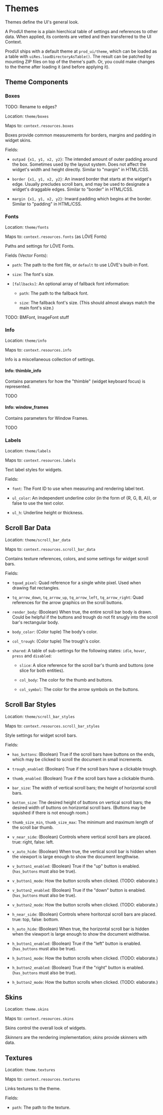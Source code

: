 # Themes

Themes define the UI's general look.

A ProdUI theme is a plain hierchical table of settings and references to other data. When applied, its contents are vetted and then transferred to the UI Context.

ProdUI ships with a default theme at `prod_ui/theme`, which can be loaded as a table with `uiRes.loadDirectoryAsTable()`. The result can be patched by mounting ZIP files on top of the theme's path. Or, you could make changes to the theme after loading it (and before applying it).


## Theme Components

### Boxes

TODO: Rename to edges?

Location: `theme/boxes`

Maps to: `context.resources.boxes`

Boxes provide common measurements for borders, margins and padding in widget skins.

Fields:

* `outpad {x1, y1, x2, y2}`: The intended amount of outer padding around the box. Sometimes used by the layout system. Does not affect the widget's width and height directly. Similar to "margin" in HTML/CSS.

* `border {x1, y1, x2, y2}`: An inward border that starts at the widget's edge. Usually precludes scroll bars, and may be used to designate a widget's draggable edges. Similar to "border" in HTML/CSS.

* `margin {x1, y1, x2, y2}`: Inward padding which begins at the border. Similar to "padding" in HTML/CSS.


### Fonts

Location: `theme/fonts`

Maps to: `context.resources.fonts` (as LÖVE Fonts)

Paths and settings for LÖVE Fonts.

Fields (Vector Fonts):

* `path`: The path to the font file, or `default` to use LÖVE's built-in Font.

* `size`: The font's size.

* `[fallbacks]`: An optional array of fallback font information:

	* `path`: The path to the fallback font.

	* `size`: The fallback font's size. (This should almost always match the main font's size.)


TODO: BMFont, ImageFont stuff


### Info

Location: `theme/info`

Maps to: `context.resources.info`

Info is a miscellaneous collection of settings.


#### Info: thimble_info

Contains parameters for how the "thimble" (widget keyboard focus) is represented.

TODO


#### Info: window_frames

Contains parameters for Window Frames.

TODO


### Labels

Location: `theme/labels`

Maps to: `context.resources.labels`

Text label styles for widgets.

Fields:

* `font`: The Font ID to use when measuring and rendering label text.

* `ul_color`: An independent underline color (in the form of {R, G, B, A}), or false to use the text color.

* `ul_h`: Underline height or thickness.


## Scroll Bar Data

Location: `theme/scroll_bar_data`

Maps to: `context.resources.scroll_bar_data`

Contains texture references, colors, and some settings for widget scroll bars.

Fields:

* `tquad_pixel`: Quad reference for a single white pixel. Used when drawing flat rectangles.

* `tq_arrow_down`, `tq_arrow_up`, `tq_arrow_left`, `tq_arrow_right`: Quad references for the arrow graphics on the scroll buttons.

* `render_body`: (Boolean) When true, the entire scroll bar body is drawn. Could be helpful if the buttons and trough do not fit snugly into the scroll bar's rectangular body.

* `body_color`: (Color tuple) The body's color.

* `col_trough`: (Color tuple) The trough's color.

* `shared`: A table of sub-settings for the following states: `idle`, `hover`, `press` and `disabled`:

	* `slice`: A slice reference for the scroll bar's thumb and buttons (one slice for both entities).

	* `col_body`: The color for the thumb and buttons.

	* `col_symbol`: The color for the arrow symbols on the buttons.


## Scroll Bar Styles

Location: `theme/scroll_bar_styles`

Maps to: `context.resources.scroll_bar_styles`

Style settings for widget scroll bars.

Fields:

* `has_buttons`: (Boolean) True if the scroll bars have buttons on the ends, which may be clicked to scroll the document in small increments.

* `trough_enabled`: (Boolean) True if the scroll bars have a clickable trough.

* `thumb_enabled`: (Boolean) True if the scroll bars have a clickable thumb.

* `bar_size`: The width of vertical scroll bars; the height of horizontal scroll bars.
* `button_size`: The desired height of buttons on vertical scroll bars; the desired width of buttons on horizontal scroll bars. (Buttons may be squished if there is not enough room.)
* `thumb_size_min`, `thumb_size_max`: The minimum and maximum length of the scroll bar thumb.

* `v_near_side`: (Boolean) Controls where vertical scroll bars are placed. true: right, false: left.

* `v_auto_hide`: (Boolean) When true, the vertical scroll bar is hidden when the viewport is large enough to show the document lengthwise.

* `v_button1_enabled`: (Boolean) True if the "up" button is enabled. (`has_buttons` must also be true).

* `v_button1_mode`: How the button scrolls when clicked. (TODO: elaborate.)

* `v_button2_enabled`: (Boolean) True if the "down" button is enabled. (`has_buttons` must also be true).

* `v_button2_mode`: How the button scrolls when clicked. (TODO: elaborate.)

* `h_near_side`: (Boolean) Controls where horitonzal scroll bars are placed. true: top, false: bottom.

* `h_auto_hide`: (Boolean) When true, the horizontal scroll bar is hidden when the viewport is large enough to show the document widthwise.

* `h_button1_enabled`: (Boolean) True if the "left" button is enabled. (`has_buttons` must also be true).

* `h_button1_mode`: How the button scrolls when clicked. (TODO: elaborate.)

* `h_button2_enabled`: (Boolean) True if the "right" button is enabled. (`has_buttons` must also be true).

* `h_button2_mode`: How the button scrolls when clicked. (TODO: elaborate.)


## Skins

Location: `theme.skins`

Maps to: `context.resources.skins`

Skins control the overall look of widgets.

*Skinners* are the rendering implementation; *skins* provide skinners with data.


## Textures

Location: `theme.textures`

Maps to: `context.resources.textures`

Links textures to the theme.

Fields:

* `path`: The path to the texture.
